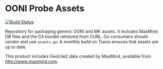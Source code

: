 # OONI Probe Assets

[![Build Status](https://travis-ci.com/ooni/probe-assets.svg?branch=master)](https://travis-ci.com/ooni/probe-assets)

Repository for packaging generic OONI and MK assets. It includes MaxMind DB
files and the CA bundle retrieved from CURL. Go consumers should vendor and use
`assets.go`. A monthly build on Travis ensures that assets are up to date.

This product includes GeoLite2 data created by MaxMind, available from
<a href="http://www.maxmind.com">http://www.maxmind.com</a>.

